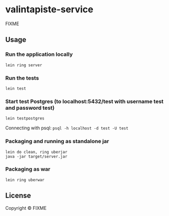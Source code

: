# valintapiste-service

FIXME

## Usage

### Run the application locally

`lein ring server`

### Run the tests

`lein test`

### Start test Postgres (to localhost:5432/test with username test and password test)

`lein testpostgres`

Connecting with psql:
`psql -h localhost -d test -U test`

### Packaging and running as standalone jar

```
lein do clean, ring uberjar
java -jar target/server.jar
```

### Packaging as war

`lein ring uberwar`

## License

Copyright ©  FIXME
